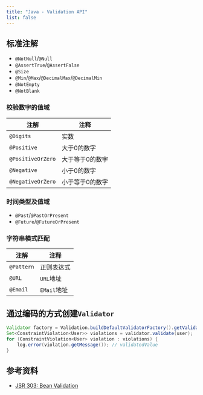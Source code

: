 ```yaml
---
title: "Java - Validation API"
list: false
---
```


## 标准注解

- `@NotNull`/`@Null`
- `@AssertTrue`/`@AssertFalse`
- `@Size`
- `@Min`/`@Max`/`@DecimalMax`/`@DecimalMin`
- `@NotEmpty`
- `@NotBlank`

### 校验数字的值域

|  注解   | 注释 |
|  ----  | ----  |
| `@Digits`  | 实数 |
| `@Positive`  | 大于0的数字 |
| `@PositiveOrZero`  | 大于等于0的数字 |
| `@Negative` | 小于0的数字 | 
| `@NegativeOrZero`  | 小于等于0的数字 |

### 时间类型及值域

- `@Past`/`@PastOrPresent`
- `@Future`/`@FutureOrPresent`

### 字符串模式匹配

|  注解   | 注释 |
|  ----  | ----  |
| `@Pattern`  | 正则表达式 |
| `@URL`  | `URL`地址 |
| `@Email` | `EMail`地址 | 

## 通过编码的方式创建`Validator`

```java
Validator factory = Validation.buildDefaultValidatorFactory().getValidator();
Set<ConstraintViolation<User>> violations = validator.validate(user);
for (ConstraintViolation<User> violation : violations) {
    log.error(violation.getMessage()); // validatedValue
}
```

## 参考资料

- [JSR 303: Bean Validation](https://www.jcp.org/en/jsr/detail?id=303)